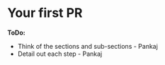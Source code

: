 # Your first PR



**ToDo:**

* Think of the sections and sub-sections - Pankaj
* Detail out each step - Pankaj
